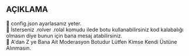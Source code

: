 ## AÇIKLAMA
:rainbow:	config.json ayarlasanız yeter.
<br>
:rainbow:	İsterseniz .rolver .rolal komudu ilede botu kullanabilirsiniz kod kalabalığı olmasın diye bunun için bana mesaj atabilirsiniz.
<br>
:rainbow:	A'dan Z ye Bana Ait Moderasyon Botudur Lütfen Kimse Kendi Üstüne Alınmasın.
<br>
